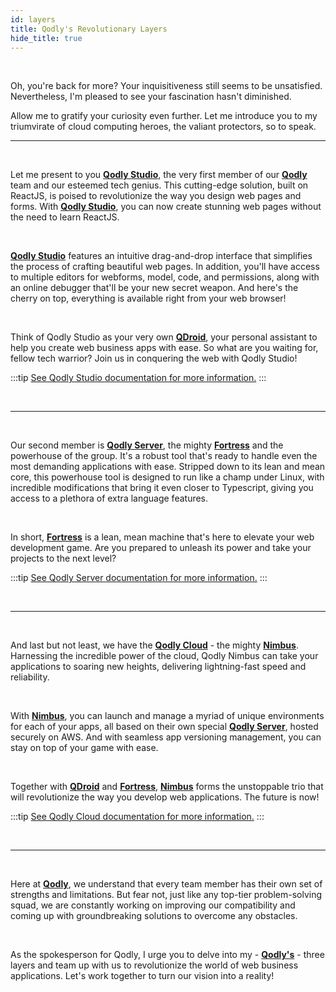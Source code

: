 ```yaml
---
id: layers
title: Qodly's Revolutionary Layers
hide_title: true
---
```


<br />

Oh, you're back for more? Your inquisitiveness still seems to be unsatisfied. Nevertheless, I'm pleased to see your fascination hasn't diminished.

Allow me to gratify your curiosity even further. Let me introduce you to my triumvirate of cloud computing heroes, the valiant protectors, so to speak.

---

<br />

Let me present to you [**Qodly Studio**](#), the very first member of our [**Qodly**](#) team and our esteemed tech genius. This cutting-edge solution, built on ReactJS, is poised to revolutionize the way you design web pages and forms. With [**Qodly Studio**](#), you can now create stunning web pages without the need to learn ReactJS.

<br />

[**Qodly Studio**](#) features an intuitive drag-and-drop interface that simplifies the process of crafting beautiful web pages. In addition, you'll have access to multiple editors for webforms, model, code, and permissions, along with an online debugger that'll be your new secret weapon. And here's the cherry on top, everything is available right from your web browser! 

<br />

Think of Qodly Studio as your very own [**QDroid**](#), your personal assistant to help you create web business apps with ease. So what are you waiting for, fellow tech warrior? Join us in conquering the web with Qodly Studio!

:::tip [See Qodly Studio documentation for more information.](qodlyStudio/intro)
:::

<br />

---

<br />

Our second member is [**Qodly Server**](#), the mighty [**Fortress**](#) and the powerhouse of the group. It's a robust tool that's ready to handle even the most demanding applications with ease. Stripped down to its lean and mean core, this powerhouse tool is designed to run like a champ under Linux, with incredible modifications that bring it even closer to Typescript, giving you access to a plethora of extra language features.

<br />

In short, [**Fortress**](#) is a lean, mean machine that's here to elevate your web development game. Are you prepared to unleash its power and take your projects to the next level?

:::tip [See Qodly Server documentation for more information.](qodlyServer/intro)
:::

<br />

---

<br />

And last but not least, we have the [**Qodly Cloud**](#) - the mighty [**Nimbus**](#). Harnessing the incredible power of the cloud, Qodly Nimbus can take your applications to soaring new heights, delivering lightning-fast speed and reliability.

<br />

With [**Nimbus**](#), you can launch and manage a myriad of unique environments for each of your apps, all based on their own special [**Qodly Server**](#), hosted securely on AWS. And with seamless app versioning management, you can stay on top of your game with ease.

<br />

Together with [**QDroid**](#) and [**Fortress**](#), [**Nimbus**](#) forms the unstoppable trio that will revolutionize the way you develop web applications. The future is now!

:::tip [See Qodly Cloud documentation for more information.](qodlyCloud/intro)
:::

<br />

---

<br />

Here at [**Qodly**](#), we understand that every team member has their own set of strengths and limitations. But fear not, just like any top-tier problem-solving squad, we are constantly working on improving our compatibility and coming up with groundbreaking solutions to overcome any obstacles.

<br />

As the spokesperson for Qodly, I urge you to delve into my - [**Qodly's**](#) -  three layers and team up with us to revolutionize the world of web business applications. Let's work together to turn our vision into a reality!